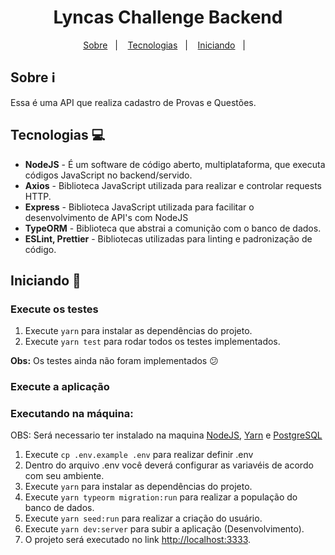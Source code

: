 <h1 align="center">Lyncas Challenge Backend</h1>

<div align="center">
  <p align="center">
    <a href="#sobre-information_source">Sobre</a>&nbsp;&nbsp;&nbsp;|&nbsp;&nbsp;&nbsp;
    <a href="#tecnologias-computer">Tecnologias</a>&nbsp;&nbsp;&nbsp;|&nbsp;&nbsp;&nbsp;
    <a href="#iniciando-rocket">Iniciando</a>&nbsp;&nbsp;&nbsp;|&nbsp;&nbsp;&nbsp;
  </p>
</div>

## Sobre :information_source:

Essa é uma API que realiza cadastro de Provas e Questões.

## Tecnologias :computer:

- **NodeJS** - É um software de código aberto, multiplataforma, que executa códigos JavaScript no backend/servido.
- **Axios** - Biblioteca JavaScript utilizada para realizar e controlar requests HTTP.
- **Express** - Biblioteca JavaScript utilizada para facilitar o desenvolvimento de API's com NodeJS
- **TypeORM** - Biblioteca que abstrai a comunição com o banco de dados.
- **ESLint, Prettier** - Bibliotecas utilizadas para linting e padronização de código.

## Iniciando :rocket:

### Execute os testes

1. Execute `yarn` para instalar as dependências do projeto.
2. Execute `yarn test` para rodar todos os testes implementados.

**Obs:** Os testes ainda não foram implementados :confused:

### Execute a aplicação

### Executando na máquina: 
OBS: Será necessario ter instalado na maquina [NodeJS](https://nodejs.org/en/), [Yarn](https://yarnpkg.com/) e [PostgreSQL](https://www.postgresql.org/)

1. Execute `cp .env.example .env` para realizar definir .env
2. Dentro do arquivo .env você deverá configurar as variavéis de acordo com seu ambiente.
3. Execute `yarn` para instalar as dependências do projeto.
4. Execute `yarn typeorm migration:run` para realizar a população do banco de dados.
5. Execute `yarn seed:run` para realizar a criação do usuário.
6. Execute `yarn dev:server` para subir a aplicação (Desenvolvimento).
7. O projeto será executado no link [http://localhost:3333](http://localhost:3333).



